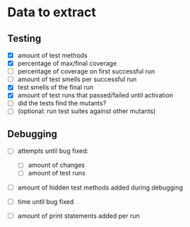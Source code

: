 # Data to extract

## Testing
- [X] amount of test methods
- [X] percentage of max/final coverage
- [ ] percentage of coverage on first successful run
- [ ] amount of test smells per successful run
- [X] test smells of the final run
- [X] amount of test runs that passed/failed until activation
- [ ] did the tests find the mutants?
- [ ] (optional: run test suites against other mutants)

## Debugging
- [ ] attempts until bug fixed:
  - [ ] amount of changes
  - [ ] amount of test runs
- [ ] amount of hidden test methods added during debugging
- [ ] time until bug fixed
- [ ] amount of print statements added per run


